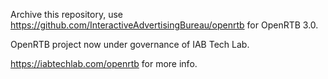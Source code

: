 Archive this repository, use https://github.com/InteractiveAdvertisingBureau/openrtb for OpenRTB 3.0.

OpenRTB project now under governance of IAB Tech Lab.

https://iabtechlab.com/openrtb for more info.

